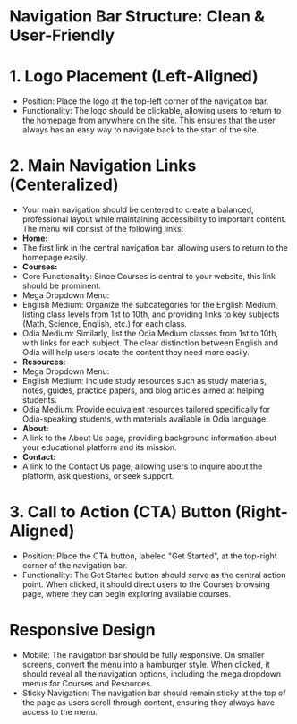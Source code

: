 # Navigation Bar Structure: Clean & User-Friendly
# 1. Logo Placement (Left-Aligned)
* Position: Place the logo at the top-left corner of the navigation bar.
* Functionality: The logo should be clickable, allowing users to return to the homepage from anywhere on the site. This ensures that the user always has an easy way to navigate back to the start of the site.
# 2. Main Navigation Links (Centeralized)
* Your main navigation should be centered to create a balanced, professional layout while maintaining accessibility to important content. The menu will consist of the following links:
* **Home:**
* The first link in the central navigation bar, allowing users to return to the homepage easily.
* **Courses:**
* Core Functionality: Since Courses is central to your website, this link should be prominent.
* Mega Dropdown Menu:
* English Medium: Organize the subcategories for the English Medium, listing class levels from 1st to 10th, and providing links to key subjects (Math, Science, English, etc.) for each class.
* Odia Medium: Similarly, list the Odia Medium classes from 1st to 10th, with links for each subject. The clear distinction between English and Odia will help users locate the content they need more easily.
* **Resources:**
* Mega Dropdown Menu:
* English Medium: Include study resources such as study materials, notes, guides, practice papers, and blog articles aimed at helping students.
* Odia Medium: Provide equivalent resources tailored specifically for Odia-speaking students, with materials available in Odia language.
* **About:**
* A link to the About Us page, providing background information about your educational platform and its mission.
* **Contact:**
* A link to the Contact Us page, allowing users to inquire about the platform, ask questions, or seek support.
# 3. Call to Action (CTA) Button (Right-Aligned)
* Position: Place the CTA button, labeled "Get Started", at the top-right corner of the navigation bar.
* Functionality: The Get Started button should serve as the central action point. When clicked, it should direct users to the Courses browsing page, where they can begin exploring available courses.

# Responsive Design
* Mobile: The navigation bar should be fully responsive. On smaller screens, convert the menu into a hamburger style. When clicked, it should reveal all the navigation options, including the mega dropdown menus for Courses and Resources.
* Sticky Navigation: The navigation bar should remain sticky at the top of the page as users scroll through content, ensuring they always have access to the menu.
